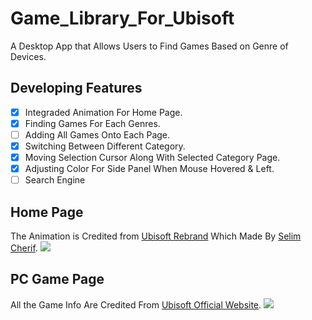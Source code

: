 # Game_Library_For_Ubisoft
A Desktop App that Allows Users to Find Games Based on Genre of Devices.

## Developing Features 
- [x] Integraded Animation For Home Page.
- [x] Finding Games For Each Genres.
- [ ] Adding All Games Onto Each Page.
- [x] Switching Between Different Category.
- [x] Moving Selection Cursor Along With Selected Category Page.
- [x] Adjusting Color For Side Panel When Mouse Hovered & Left.
- [ ] Search Engine
 
## Home Page
The Animation is Credited from [Ubisoft Rebrand](https://dribbble.com/shots/3581220-Ubisoft-Rebrand) Which Made By [Selim Cherif](https://dribbble.com/selimcherif).
![](https://github.com/LeviIsAwesome/Game_Library_For_Ubisoft/blob/master/image/home_page.gif)

## PC Game Page
All the Game Info Are Credited From [Ubisoft Official Website](https://www.ubisoft.com/en-ca/).
![](https://github.com/LeviIsAwesome/Game_Library_For_Ubisoft/blob/master/image/pc_to_home.gif)

